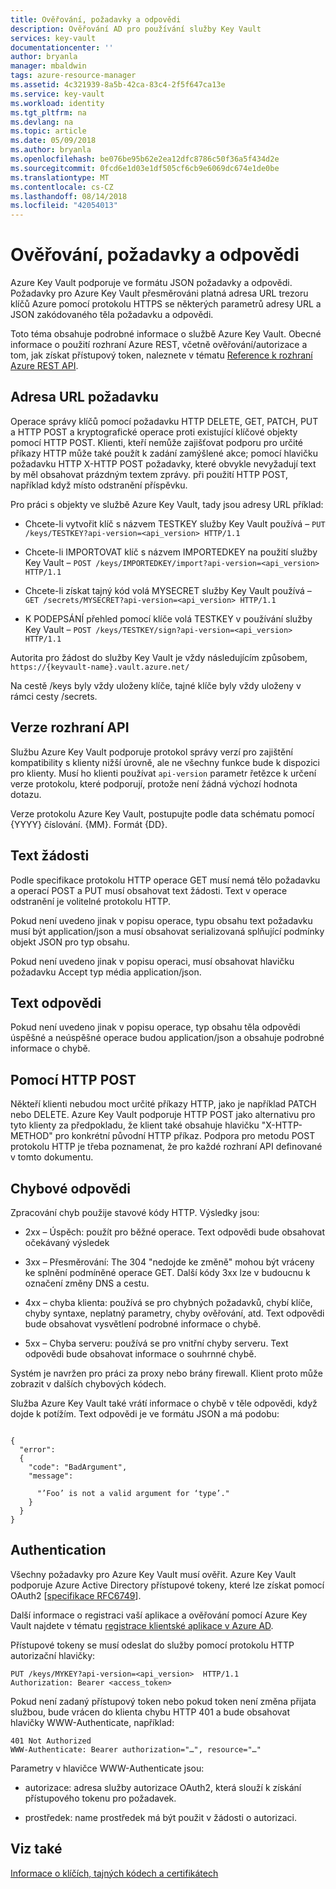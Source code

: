 ```yaml
---
title: Ověřování, požadavky a odpovědi
description: Ověřování AD pro používání služby Key Vault
services: key-vault
documentationcenter: ''
author: bryanla
manager: mbaldwin
tags: azure-resource-manager
ms.assetid: 4c321939-8a5b-42ca-83c4-2f5f647ca13e
ms.service: key-vault
ms.workload: identity
ms.tgt_pltfrm: na
ms.devlang: na
ms.topic: article
ms.date: 05/09/2018
ms.author: bryanla
ms.openlocfilehash: be076be95b62e2ea12dfc8786c50f36a5f434d2e
ms.sourcegitcommit: 0fcd6e1d03e1df505cf6cb9e6069dc674e1de0be
ms.translationtype: MT
ms.contentlocale: cs-CZ
ms.lasthandoff: 08/14/2018
ms.locfileid: "42054013"
---
```

# <a name="authentication-requests-and-responses"></a>Ověřování, požadavky a odpovědi

Azure Key Vault podporuje ve formátu JSON požadavky a odpovědi. Požadavky pro Azure Key Vault přesměrováni platná adresa URL trezoru klíčů Azure pomocí protokolu HTTPS se některých parametrů adresy URL a JSON zakódovaného těla požadavku a odpovědi.

Toto téma obsahuje podrobné informace o službě Azure Key Vault. Obecné informace o použití rozhraní Azure REST, včetně ověřování/autorizace a tom, jak získat přístupový token, naleznete v tématu [Reference k rozhraní Azure REST API](https://docs.microsoft.com/rest/api/azure).

## <a name="request-url"></a>Adresa URL požadavku  
 Operace správy klíčů pomocí požadavku HTTP DELETE, GET, PATCH, PUT a HTTP POST a kryptografické operace proti existující klíčové objekty pomocí HTTP POST. Klienti, kteří nemůže zajišťovat podporu pro určité příkazy HTTP může také použít k zadání zamýšlené akce; pomocí hlavičku požadavku HTTP X-HTTP POST požadavky, které obvykle nevyžadují text by měl obsahovat prázdným textem zprávy. při použití HTTP POST, například když místo odstranění příspěvku.  

 Pro práci s objekty ve službě Azure Key Vault, tady jsou adresy URL příklad:  

-   Chcete-li vytvořit klíč s názvem TESTKEY služby Key Vault používá – `PUT /keys/TESTKEY?api-version=<api_version> HTTP/1.1`  

-   Chcete-li IMPORTOVAT klíč s názvem IMPORTEDKEY na použití služby Key Vault – `POST /keys/IMPORTEDKEY/import?api-version=<api_version> HTTP/1.1`  

-   Chcete-li získat tajný kód volá MYSECRET služby Key Vault používá – `GET /secrets/MYSECRET?api-version=<api_version> HTTP/1.1`  

-   K PODEPSÁNÍ přehled pomocí klíče volá TESTKEY v používání služby Key Vault – `POST /keys/TESTKEY/sign?api-version=<api_version> HTTP/1.1`  

 Autorita pro žádost do služby Key Vault je vždy následujícím způsobem,  `https://{keyvault-name}.vault.azure.net/`  

 Na cestě /keys byly vždy uloženy klíče, tajné klíče byly vždy uloženy v rámci cesty /secrets.  

## <a name="api-version"></a>Verze rozhraní API  
 Službu Azure Key Vault podporuje protokol správy verzí pro zajištění kompatibility s klienty nižší úrovně, ale ne všechny funkce bude k dispozici pro klienty. Musí ho klienti používat `api-version` parametr řetězce k určení verze protokolu, které podporují, protože není žádná výchozí hodnota dotazu.  

 Verze protokolu Azure Key Vault, postupujte podle data schématu pomocí {YYYY} číslování. {MM}. Formát {DD}.  

## <a name="request-body"></a>Text žádosti  
 Podle specifikace protokolu HTTP operace GET musí nemá tělo požadavku a operací POST a PUT musí obsahovat text žádosti. Text v operace odstranění je volitelné protokolu HTTP.  

 Pokud není uvedeno jinak v popisu operace, typu obsahu text požadavku musí být application/json a musí obsahovat serializovaná splňující podmínky objekt JSON pro typ obsahu.  

 Pokud není uvedeno jinak v popisu operaci, musí obsahovat hlavičku požadavku Accept typ média application/json.  

## <a name="response-body"></a>Text odpovědi  
 Pokud není uvedeno jinak v popisu operace, typ obsahu těla odpovědi úspěšné a neúspěšné operace budou application/json a obsahuje podrobné informace o chybě.  

## <a name="using-http-post"></a>Pomocí HTTP POST  
 Někteří klienti nebudou moct určité příkazy HTTP, jako je například PATCH nebo DELETE. Azure Key Vault podporuje HTTP POST jako alternativu pro tyto klienty za předpokladu, že klient také obsahuje hlavičku "X-HTTP-METHOD" pro konkrétní původní HTTP příkaz. Podpora pro metodu POST protokolu HTTP je třeba poznamenat, že pro každé rozhraní API definované v tomto dokumentu.  

## <a name="error-responses"></a>Chybové odpovědi  
 Zpracování chyb použije stavové kódy HTTP. Výsledky jsou:  

-   2xx – Úspěch: použít pro běžné operace. Text odpovědi bude obsahovat očekávaný výsledek  

-   3xx – Přesměrování: The 304 "nedojde ke změně" mohou být vráceny ke splnění podmíněné operace GET. Další kódy 3xx lze v budoucnu k označení změny DNS a cestu.  

-   4xx – chyba klienta: používá se pro chybných požadavků, chybí klíče, chyby syntaxe, neplatný parametry, chyby ověřování, atd. Text odpovědi bude obsahovat vysvětlení podrobné informace o chybě.  

-   5xx – Chyba serveru: používá se pro vnitřní chyby serveru. Text odpovědi bude obsahovat informace o souhrnné chybě.  

 Systém je navržen pro práci za proxy nebo brány firewall. Klient proto může zobrazit v dalších chybových kódech.  

 Služba Azure Key Vault také vrátí informace o chybě v těle odpovědi, když dojde k potížím. Text odpovědi je ve formátu JSON a má podobu:  

```  

{  
  "error":  
  {  
    "code": "BadArgument",  
    "message":  

      "’Foo’ is not a valid argument for ‘type’."  
    }  
  }  
}  

```  

## <a name="authentication"></a>Authentication  
 Všechny požadavky pro Azure Key Vault musí ověřit. Azure Key Vault podporuje Azure Active Directory přístupové tokeny, které lze získat pomocí OAuth2 [[specifikace RFC6749](http://tools.ietf.org/html/rfc6749)]. 
 
 Další informace o registraci vaší aplikace a ověřování pomocí Azure Key Vault najdete v tématu [registrace klientské aplikace v Azure AD](https://docs.microsoft.com/rest/api/azure/index#register-your-client-application-with-azure-ad).
 
 Přístupové tokeny se musí odeslat do služby pomocí protokolu HTTP autorizační hlavičky:  

```  
PUT /keys/MYKEY?api-version=<api_version>  HTTP/1.1  
Authorization: Bearer <access_token>  

```  

 Pokud není zadaný přístupový token nebo pokud token není změna přijata službou, bude vrácen do klienta chybu HTTP 401 a bude obsahovat hlavičky WWW-Authenticate, například:  

```  
401 Not Authorized  
WWW-Authenticate: Bearer authorization="…", resource="…"  

```  

 Parametry v hlavičce WWW-Authenticate jsou:  

-   autorizace: adresa služby autorizace OAuth2, která slouží k získání přístupového tokenu pro požadavek.  

-   prostředek: name prostředek má být použit v žádosti o autorizaci.  

## <a name="see-also"></a>Viz také  
 [Informace o klíčích, tajných kódech a certifikátech](about-keys-secrets-and-certificates.md)
